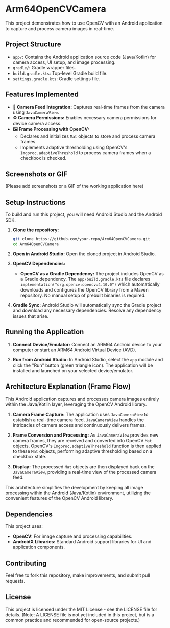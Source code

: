 # Arm64OpenCVCamera

This project demonstrates how to use OpenCV with an Android application to capture and process camera images in real-time.

## Project Structure

- `app/`: Contains the Android application source code (Java/Kotlin) for camera access, UI setup, and image processing.
- `gradle/`: Gradle wrapper files.
- `build.gradle.kts`: Top-level Gradle build file.
- `settings.gradle.kts`: Gradle settings file.

## Features Implemented

- **📸 Camera Feed Integration:** Captures real-time frames from the camera using `JavaCameraView`.
- **⚙️ Camera Permissions:** Enables necessary camera permissions for device camera access.
- **🖼️ Frame Processing with OpenCV:**
    - Declares and initializes `Mat` objects to store and process camera frames.
    - Implements adaptive thresholding using OpenCV's `Imgproc.adaptiveThreshold` to process camera frames when a checkbox is checked.

## Screenshots or GIF

(Please add screenshots or a GIF of the working application here)

## Setup Instructions

To build and run this project, you will need Android Studio and the Android SDK.

1.  **Clone the repository:**

    ```bash
    git clone https://github.com/your-repo/Arm64OpenCVCamera.git
    cd Arm64OpenCVCamera
    ```

2.  **Open in Android Studio:**
    Open the cloned project in Android Studio.

3.  **OpenCV Dependencies:**
    *   **OpenCV as a Gradle Dependency:** The project includes OpenCV as a Gradle dependency.
        The `app/build.gradle.kts` file declares `implementation("org.opencv:opencv:4.10.0")` which automatically downloads and configures the OpenCV library from a Maven repository. No manual setup of prebuilt binaries is required.

4.  **Gradle Sync:**
    Android Studio will automatically sync the Gradle project and download any necessary dependencies. Resolve any dependency issues that arise.

## Running the Application

1.  **Connect Device/Emulator:**
    Connect an ARM64 Android device to your computer or start an ARM64 Android Virtual Device (AVD).

2.  **Run from Android Studio:**
    In Android Studio, select the `app` module and click the "Run" button (green triangle icon). The application will be installed and launched on your selected device/emulator.

## Architecture Explanation (Frame Flow)

This Android application captures and processes camera images entirely within the Java/Kotlin layer, leveraging the OpenCV Android library.

1.  **Camera Frame Capture:**
    The application uses `JavaCameraView` to establish a real-time camera feed. `JavaCameraView` handles the intricacies of camera access and continuously delivers frames.

2.  **Frame Conversion and Processing:**
    As `JavaCameraView` provides new camera frames, they are received and converted into OpenCV `Mat` objects. OpenCV's `Imgproc.adaptiveThreshold` function is then applied to these `Mat` objects, performing adaptive thresholding based on a checkbox state.

3.  **Display:**
    The processed `Mat` objects are then displayed back on the `JavaCameraView`, providing a real-time view of the processed camera feed.

This architecture simplifies the development by keeping all image processing within the Android (Java/Kotlin) environment, utilizing the convenient features of the OpenCV Android library.

## Dependencies

This project uses:

-   **OpenCV:** For image capture and processing capabilities.
-   **AndroidX Libraries:** Standard Android support libraries for UI and application components.

## Contributing

Feel free to fork this repository, make improvements, and submit pull requests.

## License

This project is licensed under the MIT License - see the LICENSE file for details. (Note: A LICENSE file is not yet included in this project, but is a common practice and recommended for open-source projects.) 

